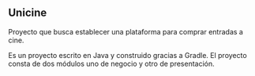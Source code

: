 ## Unicine

Proyecto que busca establecer una plataforma para comprar entradas a cine.

Es un proyecto escrito en Java y construido gracias a Gradle. El proyecto consta de dos módulos uno de negocio y otro de presentación.